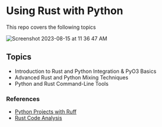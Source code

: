 # Using Rust with Python
This repo covers the following topics

![Screenshot 2023-08-15 at 11 36 47 AM](https://github.com/nogibjj/rust-with-python/assets/58792/eb1fbd1e-9cb6-4014-a80b-5112b983300f)


## Topics
* Introduction to Rust and Python Integration & PyO3 Basics
* Advanced Rust and Python Mixing Techniques
* Python and Rust Command-Line Tools

### References

* [Python Projects with Ruff](https://github.com/nogibjj/python-ruff-template/tree/main#template-for-python-projects-with-ruff-linter)
* [Rust Code Analysis](https://mozilla.github.io/rust-code-analysis/languages.html)
